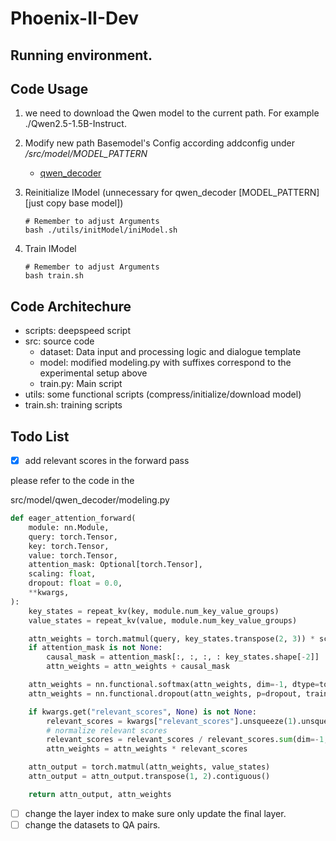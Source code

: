 # Phoenix-II-Dev


## Running environment. 


## Code Usage

1. we need to download the Qwen model to the current path. For example ./Qwen2.5-1.5B-Instruct. 
2. Modify new path Basemodel's Config according addconfig under */src/model/MODEL_PATTERN*
    - [qwen_decoder](/src/model/qwen_decoder/addconfig.json)
3. Reinitialize IModel (unnecessary for qwen_decoder [MODEL_PATTERN] [just copy base model])
    ```
    # Remember to adjust Arguments
    bash ./utils/initModel/iniModel.sh 
    ```

4. Train IModel

    ```
    # Remember to adjust Arguments
    bash train.sh 
    ```


## Code Architechure

- scripts: deepspeed script
- src: source code
    - dataset: Data input and processing logic and dialogue template
    - model: modified modeling.py with suffixes correspond to the experimental setup above
    - train.py: Main script
- utils: some functional scripts (compress/initialize/download model)
- train.sh: training scripts



## Todo List

- [x] add relevant scores in the forward pass

please refer to the code in the 

src/model/qwen_decoder/modeling.py


```python
def eager_attention_forward(
    module: nn.Module,
    query: torch.Tensor,
    key: torch.Tensor,
    value: torch.Tensor,
    attention_mask: Optional[torch.Tensor],
    scaling: float,
    dropout: float = 0.0,
    **kwargs,
):
    key_states = repeat_kv(key, module.num_key_value_groups)
    value_states = repeat_kv(value, module.num_key_value_groups)

    attn_weights = torch.matmul(query, key_states.transpose(2, 3)) * scaling
    if attention_mask is not None:
        causal_mask = attention_mask[:, :, :, : key_states.shape[-2]]
        attn_weights = attn_weights + causal_mask

    attn_weights = nn.functional.softmax(attn_weights, dim=-1, dtype=torch.float32).to(query.dtype)
    attn_weights = nn.functional.dropout(attn_weights, p=dropout, training=module.training)

    if kwargs.get("relevant_scores", None) is not None:
        relevant_scores = kwargs["relevant_scores"].unsqueeze(1).unsqueeze(1)
        # normalize relevant scores
        relevant_scores = relevant_scores / relevant_scores.sum(dim=-1, keepdim=True)
        attn_weights = attn_weights * relevant_scores

    attn_output = torch.matmul(attn_weights, value_states)
    attn_output = attn_output.transpose(1, 2).contiguous()

    return attn_output, attn_weights
```

- [ ] change the layer index to make sure only update the final layer. 
- [ ] change the datasets to QA pairs. 
